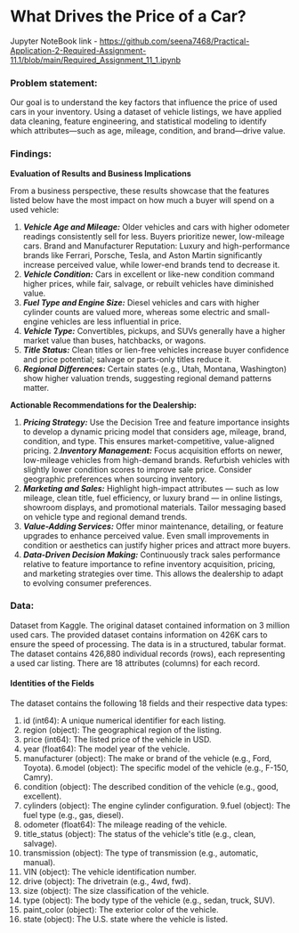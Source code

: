 # What Drives the Price of a Car?

Jupyter NoteBook link - https://github.com/seena7468/Practical-Application-2-Required-Assignment-11.1/blob/main/Required_Assignment_11_1.ipynb

### Problem statement:
Our goal is to understand the key factors that influence the price of used cars in your inventory. Using a dataset of vehicle listings, we have applied data cleaning, feature engineering, and statistical modeling to identify which attributes—such as age, mileage, condition, and brand—drive value.

### Findings:
**Evaluation of Results and Business Implications**

From a business perspective, these results showcase that the features listed below have the most impact on how much a buyer will spend on a used vehicle:

1. ***Vehicle Age and Mileage:*** Older vehicles and cars with higher odometer readings consistently sell for less. Buyers prioritize newer, low-mileage cars.
Brand and Manufacturer Reputation: Luxury and high-performance brands like Ferrari, Porsche, Tesla, and Aston Martin significantly increase perceived value, while lower-end brands tend to decrease it.
2. ***Vehicle Condition:*** Cars in excellent or like-new condition command higher prices, while fair, salvage, or rebuilt vehicles have diminished value.
3. ***Fuel Type and Engine Size:*** Diesel vehicles and cars with higher cylinder counts are valued more, whereas some electric and small-engine vehicles are less influential in price.
4. ***Vehicle Type:*** Convertibles, pickups, and SUVs generally have a higher market value than buses, hatchbacks, or wagons.
5. ***Title Status:*** Clean titles or lien-free vehicles increase buyer confidence and price potential; salvage or parts-only titles reduce it.
6. ***Regional Differences:*** Certain states (e.g., Utah, Montana, Washington) show higher valuation trends, suggesting regional demand patterns matter.

**Actionable Recommendations for the Dealership:**

1. ***Pricing Strategy:*** Use the Decision Tree and feature importance insights to develop a dynamic pricing model that considers age, mileage, brand, condition, and type. This ensures market-competitive, value-aligned pricing.
2.***Inventory Management:*** Focus acquisition efforts on newer, low-mileage vehicles from high-demand brands. Refurbish vehicles with slightly lower condition scores to improve sale price. Consider geographic preferences when sourcing inventory.
3. ***Marketing and Sales:*** Highlight high-impact attributes — such as low mileage, clean title, fuel efficiency, or luxury brand — in online listings, showroom displays, and promotional materials. Tailor messaging based on vehicle type and regional demand trends.
4. ***Value-Adding Services:*** Offer minor maintenance, detailing, or feature upgrades to enhance perceived value. Even small improvements in condition or aesthetics can justify higher prices and attract more buyers.
5. ***Data-Driven Decision Making:*** Continuously track sales performance relative to feature importance to refine inventory acquisition, pricing, and marketing strategies over time. This allows the dealership to adapt to evolving consumer preferences.


### Data:
Dataset from Kaggle. The original dataset contained information on 3 million used cars. The provided dataset contains information on 426K cars to ensure the speed of processing.
The data is in a structured, tabular format. The dataset contains 426,880 individual records (rows), each representing a used car listing. There are 18 attributes (columns) for each record.

#### Identities of the Fields
The dataset contains the following 18 fields and their respective data types:

1. id (int64): A unique numerical identifier for each listing.
2. region (object): The geographical region of the listing.
3. price (int64): The listed price of the vehicle in USD.
4. year (float64): The model year of the vehicle.
5. manufacturer (object): The make or brand of the vehicle (e.g., Ford, Toyota).
6.model (object): The specific model of the vehicle (e.g., F-150, Camry).
7. condition (object): The described condition of the vehicle (e.g., good, excellent).
8. cylinders (object): The engine cylinder configuration.
9.fuel (object): The fuel type (e.g., gas, diesel).
10. odometer (float64): The mileage reading of the vehicle.
11. title_status (object): The status of the vehicle's title (e.g., clean, salvage).
12. transmission (object): The type of transmission (e.g., automatic, manual).
13. VIN (object): The vehicle identification number.
14. drive (object): The drivetrain (e.g., 4wd, fwd).
15. size (object): The size classification of the vehicle.
16. type (object): The body type of the vehicle (e.g., sedan, truck, SUV).
17. paint_color (object): The exterior color of the vehicle.
18. state (object): The U.S. state where the vehicle is listed.




